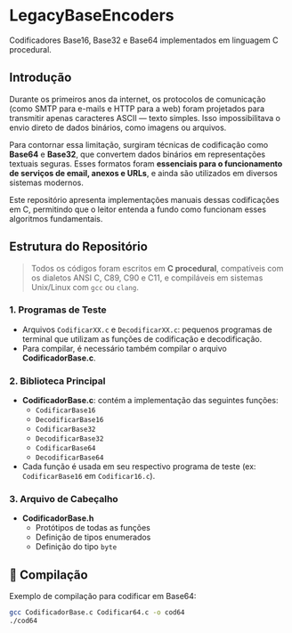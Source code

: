 # LegacyBaseEncoders

Codificadores Base16, Base32 e Base64 implementados em linguagem C procedural.

## Introdução

Durante os primeiros anos da internet, os protocolos de comunicação (como SMTP para e-mails e HTTP para a web) foram projetados para transmitir apenas caracteres ASCII — texto simples. Isso impossibilitava o envio direto de dados binários, como imagens ou arquivos.

Para contornar essa limitação, surgiram técnicas de codificação como **Base64** e **Base32**, que convertem dados binários em representações textuais seguras. Esses formatos foram **essenciais para o funcionamento de serviços de email, anexos e URLs**, e ainda são utilizados em diversos sistemas modernos.

Este repositório apresenta implementações manuais dessas codificações em C, permitindo que o leitor entenda a fundo como funcionam esses algoritmos fundamentais.

## Estrutura do Repositório

> Todos os códigos foram escritos em **C procedural**, compatíveis com os dialetos ANSI C, C89, C90 e C11, e compiláveis em sistemas Unix/Linux com `gcc` ou `clang`.

### 1. Programas de Teste

- Arquivos `CodificarXX.c` e `DecodificarXX.c`: pequenos programas de terminal que utilizam as funções de codificação e decodificação.
- Para compilar, é necessário também compilar o arquivo **CodificadorBase.c**.

### 2. Biblioteca Principal

- **CodificadorBase.c**: contém a implementação das seguintes funções:
  - `CodificarBase16`
  - `DecodificarBase16`
  - `CodificarBase32`
  - `DecodificarBase32`
  - `CodificarBase64`
  - `DecodificarBase64`
- Cada função é usada em seu respectivo programa de teste (ex: `CodificarBase16` em `Codificar16.c`).

### 3. Arquivo de Cabeçalho

- **CodificadorBase.h**
  - Protótipos de todas as funções
  - Definição de tipos enumerados
  - Definição do tipo `byte`

## 🔧 Compilação

Exemplo de compilação para codificar em Base64:

```bash
gcc CodificadorBase.c Codificar64.c -o cod64
./cod64
